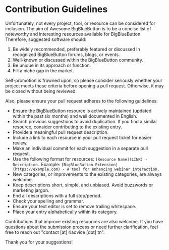 # Contribution Guidelines

Unfortunately, not every project, tool, or resource can be considered for inclusion. The aim of Awesome BigBlueButton is to be a concise list of noteworthy and interesting resources available for BigBlueButton. Therefore, suggested software should:

1. Be widely recommended, preferably featured or discussed in recognized BigBlueButton forums, blogs, or events.
2. Well-known or discussed within the BigBlueButton community.
3. Be unique in its approach or function.
4. Fill a niche gap in the market.

Self-promotion is frowned upon, so please consider seriously whether your project meets these criteria before opening a pull request. Otherwise, it may be closed without being reviewed.

Also, please ensure your pull request adheres to the following guidelines:

- Ensure the BigBlueButton resource is actively maintained (updated within the past six months) and well documented in English.
- Search previous suggestions to avoid duplication. If you find a similar resource, consider contributing to the existing entry.
- Provide a meaningful pull request description.
- Include a link to each resource in your pull request ticket for easier review.
- Make an individual commit for each suggestion in a separate pull request.
- Use the following format for resources: `[Resource Name](LINK) - Description.` Example: `[BigBlueButton Extension](https://example.com) - A tool for enhancing webinar interaction.`
- New categories, or improvements to the existing categories, are always welcome.
- Keep descriptions short, simple, and unbiased. Avoid buzzwords or marketing jargon.
- End all descriptions with a full stop/period.
- Check your spelling and grammar.
- Ensure your text editor is set to remove trailing whitespace.
- Place your entry alphabetically within its category.

Contributions that improve existing resources are also welcome. If you have questions about the submission process or need further clarification, feel free to reach out "contact [at] riadvice [dot] tn".

Thank you for your suggestions!

